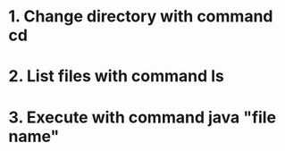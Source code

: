 # 1. Change directory with command cd
# 2. List files with command ls
# 3. Execute with command java "file name"
